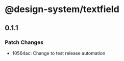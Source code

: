 # @design-system/textfield

## 0.1.1
### Patch Changes

- 10564ac: Change to test release automation
